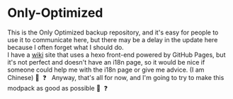 # Only-Optimized
This is the Only Optimized backup repository, and it's easy for people to use it to communicate here, but there may be a delay in the update here because I often forget what I should do.    
I have a [wiki](https://wiki.dslzl.eu.org) site that uses a hexo front-end powered by GitHub Pages, but it's not perfect and doesn't have an i18n page, so it would be nice if someone could help me with the i18n page or give me advice. (I am Chinese) 🔄  ❓   
Anyway, that's all for now, and I'm going to try to make this modpack as good as possible 🔄  ❓   
